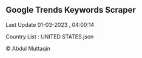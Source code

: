 

## Google Trends Keywords Scraper 
 
Last Update 01-03-2023 , 04:00:14

Country List :
UNITED STATES.json



© Abdul Muttaqin 
